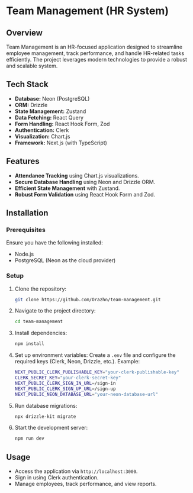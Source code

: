 # Team Management (HR System)

## Overview

Team Management is an HR-focused application designed to streamline employee management, track performance, and handle HR-related tasks efficiently. The project leverages modern technologies to provide a robust and scalable system.

## Tech Stack

- **Database:** Neon (PostgreSQL)
- **ORM:** Drizzle
- **State Management:** Zustand
- **Data Fetching:** React Query
- **Form Handling:** React Hook Form, Zod
- **Authentication:** Clerk
- **Visualization:** Chart.js
- **Framework:** Next.js (with TypeScript)

## Features

- **Attendance Tracking** using Chart.js visualizations.
- **Secure Database Handling** using Neon and Drizzle ORM.
- **Efficient State Management** with Zustand.
- **Robust Form Validation** using React Hook Form and Zod.

## Installation

### Prerequisites

Ensure you have the following installed:

- Node.js
- PostgreSQL (Neon as the cloud provider)

### Setup

1. Clone the repository:
   ```sh
   git clone https://github.com/Orazhn/team-management.git
   ```
2. Navigate to the project directory:
   ```sh
   cd team-management
   ```
3. Install dependencies:
   ```sh
   npm install
   ```
4. Set up environment variables:
   Create a `.env` file and configure the required keys (Clerk, Neon, Drizzle, etc.). Example:
   ```sh
   NEXT_PUBLIC_CLERK_PUBLISHABLE_KEY="your-clerk-publishable-key"
   CLERK_SECRET_KEY="your-clerk-secret-key"
   NEXT_PUBLIC_CLERK_SIGN_IN_URL=/sign-in
   NEXT_PUBLIC_CLERK_SIGN_UP_URL=/sign-up
   NEXT_PUBLIC_NEON_DATABASE_URL="your-neon-database-url"
   ```
5. Run database migrations:
   ```sh
   npx drizzle-kit migrate
   ```
6. Start the development server:
   ```sh
   npm run dev
   ```

## Usage

- Access the application via `http://localhost:3000`.
- Sign in using Clerk authentication.
- Manage employees, track performance, and view reports.
